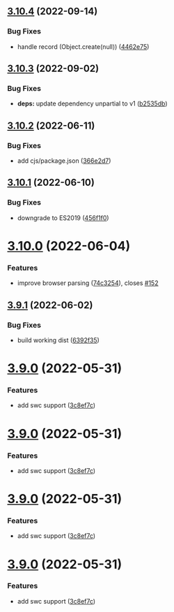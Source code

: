 ## [3.10.4](https://github.com/unional/tersify/compare/v3.10.3...v3.10.4) (2022-09-14)


### Bug Fixes

* handle record (Object.create(null)) ([4462e75](https://github.com/unional/tersify/commit/4462e7504b50f9eacdcde765d21de2299dbe7a4d))

## [3.10.3](https://github.com/unional/tersify/compare/v3.10.2...v3.10.3) (2022-09-02)


### Bug Fixes

* **deps:** update dependency unpartial to v1 ([b2535db](https://github.com/unional/tersify/commit/b2535db1f673a1c2a03fb754b7a57a728297fbec))

## [3.10.2](https://github.com/unional/tersify/compare/v3.10.1...v3.10.2) (2022-06-11)


### Bug Fixes

* add cjs/package.json ([366e2d7](https://github.com/unional/tersify/commit/366e2d7d91af614fadb59f1629e28209a5adbd78))

## [3.10.1](https://github.com/unional/tersify/compare/v3.10.0...v3.10.1) (2022-06-10)


### Bug Fixes

* downgrade to ES2019 ([456f1f0](https://github.com/unional/tersify/commit/456f1f0d20de0d1591772b58f55d36cc1a3f4855))

# [3.10.0](https://github.com/unional/tersify/compare/v3.9.1...v3.10.0) (2022-06-04)


### Features

* improve browser parsing ([74c3254](https://github.com/unional/tersify/commit/74c3254d85bab7e620675359d92c7e10e45e934c)), closes [#152](https://github.com/unional/tersify/issues/152)

## [3.9.1](https://github.com/unional/tersify/compare/v3.9.0...v3.9.1) (2022-06-02)


### Bug Fixes

* build working dist ([6392f35](https://github.com/unional/tersify/commit/6392f354845a4c02d29bc283657714e758e5e51a))

# [3.9.0](https://github.com/unional/tersify/compare/v3.8.4...v3.9.0) (2022-05-31)


### Features

* add swc support ([3c8ef7c](https://github.com/unional/tersify/commit/3c8ef7c27d8c094b9403be9caefa55e122e8e83c))

# [3.9.0](https://github.com/unional/tersify/compare/v3.8.4...v3.9.0) (2022-05-31)


### Features

* add swc support ([3c8ef7c](https://github.com/unional/tersify/commit/3c8ef7c27d8c094b9403be9caefa55e122e8e83c))

# [3.9.0](https://github.com/unional/tersify/compare/v3.8.4...v3.9.0) (2022-05-31)


### Features

* add swc support ([3c8ef7c](https://github.com/unional/tersify/commit/3c8ef7c27d8c094b9403be9caefa55e122e8e83c))

# [3.9.0](https://github.com/unional/tersify/compare/v3.8.4...v3.9.0) (2022-05-31)


### Features

* add swc support ([3c8ef7c](https://github.com/unional/tersify/commit/3c8ef7c27d8c094b9403be9caefa55e122e8e83c))
